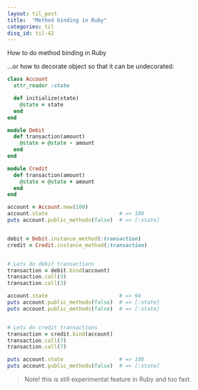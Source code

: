 ```yaml
---
layout: til_post
title:  "Method binding in Ruby"
categories: til
disq_id: til-42
---
```



How to do method binding in Ruby

...or how to decorate object so that it can be undecorated:


```ruby
class Account
  attr_reader :state

  def initialize(state)
    @state = state
  end
end

module Debit
  def transaction(amount)
    @state = @state - amount
  end
end

module Credit
  def transaction(amount)
    @state = @state + amount
  end
end

account = Account.new(100)
account.state                       # => 100
puts account.public_methods(false)  # => [:state]


debit = Debit.instance_method(:transaction)
credit = Credit.instance_method(:transaction)


# Lets do debit transactions
transaction = debit.bind(account)
transaction.call(3)
transaction.call(3)

account.state                       # => 94
puts account.public_methods(false)  # => [:state]
puts account.public_methods(false)  # => [:state]


# Lets do credit transactions
transaction = credit.bind(account)
transaction.call(7)
transaction.call(7)

puts account.state                  # => 108
puts account.public_methods(false)  # => [:state]

```

> Note! this is still experimental feature in Ruby and too fast.

